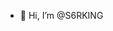 - 👋 Hi, I’m @S6RKING

<!---
S6RBAD/S6RBAD is a ✨ special ✨ repository because its `README.md` (this file) appears on your GitHub profile.
You can click the Preview link to take a look at your changes.
--->
